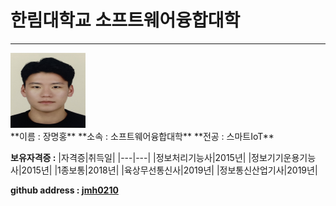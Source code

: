 # 한림대학교 소프트웨어융합대학
---

<p>
<div><img src = 증명사진.jpg height = 120 width = 120></div> 
**이름 : 장명홍**   
**소속 : 소프트웨어융합대학**   
**전공 : 스마트IoT**
</p>

**보유자격증 :**
|자격증|취득일|
|---|---|
|정보처리기능사|2015년|
|정보기기운용기능사|2015년|
|1종보통|2018년|
|육상무선통신사|2019년|
|정보통신산업기사|2019년|

**github address : [jmh0210][github]**

[github]:http://github.com/jmh0210
